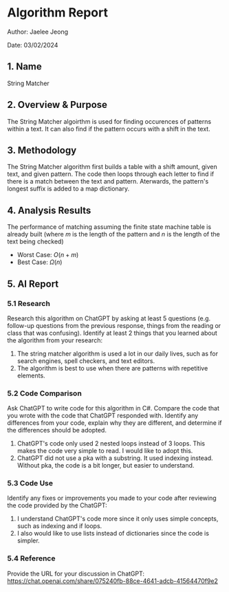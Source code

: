 # Algorithm Report

Author: Jaelee Jeong

Date: 03/02/2024

## 1. Name

String Matcher

## 2. Overview & Purpose
<!-- Describe the purpose of the algorithm and what it is used for. -->
The String Matcher algoirthm is used for finding occurences of patterns within a text. It can also find if the pattern occurs with a shift in the text. 

## 3. Methodology
<!-- Describe the design of the algorithm.  This should be detailed enough to both understand how the algorithm works and be sufficient to code in any language.  Detailed descriptions will be more than 100 words. 

The inclusion of a picture describing the how the algorithm works will earn bonus points.
![](images/smile.png) -->
The String Matcher algorithm first builds a table with a shift amount, given text, and given pattern. The code then loops through each letter to find if there is a match between the text and pattern. Aterwards, the pattern's longest suffix is added to a map dictionary. 


## 4. Analysis Results

The performance of matching assuming the finite state machine table is already built (where $m$ is the length of the pattern and $n$ is the length of the text being checked)

* Worst Case: $O(n+m)$
* Best Case: $\Omega(n)$

## 5. AI Report

### 5.1 Research

Research this algorithm on ChatGPT by asking at least 5 questions (e.g. follow-up questions from the previous response, things from the reading or class that was confusing).  Identify at least 2 things that you learned about the algorithm from your research:

1. The string matcher algorithm is used a lot in our daily lives, such as for search engines, spell checkers, and text editors.
2. The algorithm is best to use when there are patterns with repetitive elements.

### 5.2 Code Comparison

Ask ChatGPT to write code for this algorithm in C#.  Compare the code that you wrote with the code that ChatGPT responded with.  Identify any differences from your code, explain why they are different, and determine if the differences should be adopted.

1. ChatGPT's code only used 2 nested loops instead of 3 loops. This makes the code very simple to read. I would like to adopt this.
2. ChatGPT did not use a pka with a substring. It used indexing instead. Without pka, the code is a bit longer, but easier to understand.

### 5.3 Code Use

Identify any fixes or improvements you made to your code after reviewing the code provided by the ChatGPT:

1. I understand ChatGPT's code more since it only uses simple concepts, such as indexing and if loops.
2. I also would like to use lists instead of dictionaries since the code is simpler. 

### 5.4 Reference

Provide the URL for your discussion in ChatGPT: https://chat.openai.com/share/075240fb-88ce-4641-adcb-41564470f9e2